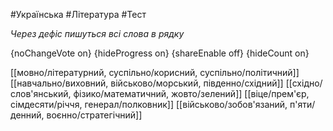 #Українська #Література #Тест

*Через дефіс пишуться всі слова в рядку*

{noChangeVote on}
{hideProgress on}
{shareEnable off}
{hideCount on}

[[мовно/літературний, суспільно/корисний, суспільно/політичний]]
[[навчально/виховний, військово/морський, південно/східний]]
[[східно/слов'янський, фізико/математичний, жовто/зелений]]
[[віце/прем'єр, сімдесяти/річчя, генерал/полковник]]
[[військово/зобов'язаний, п'яти/денний, воєнно/стратегічний]]
